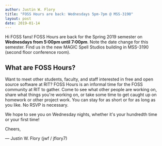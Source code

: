 ```yaml
---
author: Justin W. Flory
title: "FOSS Hours are back: Wednesdays 5pm-7pm @ MSS-3190"
layout: post
date: 2019-01-14
---
```


Hi FOSS fans!
FOSS Hours are back for the Spring 2019 semester on **Wednesdays from 5:00pm until 7:00pm**.
Note the date change for this semester.
Find us in the new MAGIC Spell Studios building in MSS-3190 (second floor conference room).


## What are FOSS Hours?

Want to meet other students, faculty, and staff interested in free and open source software at RIT?
FOSS Hours is an informal time for the FOSS community at RIT to gather.
Come to see what other people are working on, share what things you're working on, or take some time to get caught up on homework or other project work.
You can stay for as short or for as long as you like.
No RSVP is necessary.

We hope to see you on Wednesday nights, whether it's your hundredth time or your first time!


Cheers,

— Justin W. Flory (jwf / jflory7)
